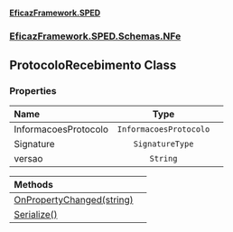 #### [EficazFramework.SPED](EficazFrameworkSPED.md 'EficazFramework SPED')
### [EficazFramework.SPED.Schemas.NFe](EficazFramework.SPED.Schemas.NFe.md 'EficazFramework.SPED.Schemas.NFe')

## ProtocoloRecebimento Class
### Properties

| Name | Type | |
| :--- | :---: | :--- |
| InformacoesProtocolo | `InformacoesProtocolo` |  |
| Signature | `SignatureType` |  |
| versao | `String` |  |

| Methods | |
| :--- | :--- |
| [OnPropertyChanged(string)](EficazFramework.SPED.Schemas.NFe/ProtocoloRecebimento/OnPropertyChanged(string).md 'EficazFramework.SPED.Schemas.NFe.ProtocoloRecebimento.OnPropertyChanged(string)') | |
| [Serialize()](EficazFramework.SPED.Schemas.NFe/ProtocoloRecebimento/Serialize().md 'EficazFramework.SPED.Schemas.NFe.ProtocoloRecebimento.Serialize()') | |
